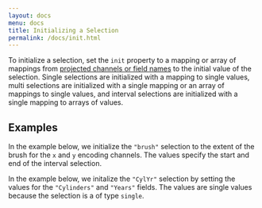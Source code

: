 ```yaml
---
layout: docs
menu: docs
title: Initializing a Selection
permalink: /docs/init.html
---
```


To initialize a selection, set the `init` property to a mapping or array of mappings from [projected channels or field names](project.html) to the initial value of the selection. Single selections are initialized with a mapping to single values, multi selections are initialized with a single mapping or an array of mappings to single values, and interval selections are initialized with a single mapping to arrays of values.

## Examples

In the example below, we initialize the `"brush"` selection to the extent of the brush for the `x` and `y` encoding channels. The values specify the start and end of the interval selection.

<div class="vl-example" data-name="interactive_brush"></div>

In the example below, we initalize the `"CylYr"` selection by setting the values for the `"Cylinders"` and `"Years"` fields. The values are single values because the selection is a of type `single`.

<div class="vl-example" data-name="interactive_query_widgets"></div>
